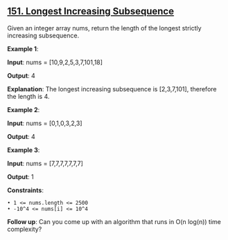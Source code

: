 <h2><a href="https://leetcode.com/problems/longest-increasing-subsequence/description/">151. Longest Increasing Subsequence</a></h2>

Given an integer array nums, return the length of the longest strictly increasing subsequence.

**Example 1**:

**Input**: nums = [10,9,2,5,3,7,101,18]

**Output**: 4

**Explanation**: The longest increasing subsequence is [2,3,7,101], therefore the length is 4.

**Example 2**:

**Input**: nums = [0,1,0,3,2,3]

**Output**: 4

**Example 3**:

**Input**: nums = [7,7,7,7,7,7,7]

**Output**: 1


**Constraints**:

    • 1 <= nums.length <= 2500
    • -10^4 <= nums[i] <= 10^4

**Follow up**: Can you come up with an algorithm that runs in O(n log(n)) time complexity?